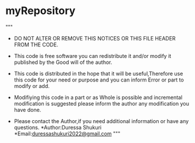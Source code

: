 # myRepository
"""
 * DO NOT ALTER OR REMOVE THIS  NOTICES OR THIS FILE HEADER FROM THE CODE.
 * This code is free software you can redistribute it and/or modify it
   published by the Good will of the author.

 * This code is distributed in the hope that it will be useful,Therefore
   use this code for your need or purpose and you can inform Error or part
   to modify or add.
 * Modifiying this code in a part or as Whole is possible and incremental modification is
   suggested please inform the author any modification you have done.
 * Please contact the Author,if you need additional information or have any questions.
     *Author:Duressa Shukuri
     *Email:duressashukuri2022@gmail.com
"""
